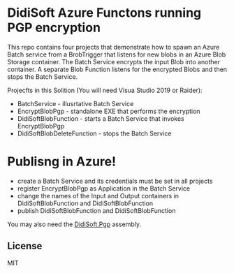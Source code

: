 # DidiSoft Azure Functons running PGP encryption

This repo contains four projects that demonstrate how to spawn an Azure Batch service from a BrobTrigger that listens for new blobs in an Azure Blob Storage container. The Batch Service encrypts the input Blob into another container. A separate Blob Function listens for the encrypted Blobs and then stops the Batch Service.

Projecfts in this Solition (You will need Visua Studio 2019 or Raider):

  - BatchService - illusrtative Batch Service 
  - EncryptBlobPgp - standalone EXE that performs the encryption
  - DidiSoftBlobFunction - starts a Batch Service that invokes EncryptBlobPgp
  - DidiSoftBlobDeleteFunction - stops the Batch Service

# Publisng in Azure!

  - create a Batch Service and its credentials must be set in all projects
  - register EncryptBlobPgp as Application in the Batch Service
  - change the names of the Input and Output containers in DidiSoftBlobFunction and DidiSoftBlobFunction
  - publish DidiSoftBlobFunction and DidiSoftBlobFunction
  
You may also need the [DidiSoft.Pgp] assembly.

License
----
MIT

   [DidiSoft.Pgp]: <https://www.nuget.org/packages/DidiSoft.Pgp.Trial/>
   [df1]: <https://didisoft.com/>
   [AngularJS]: <http://angularjs.org>
   [Gulp]: <http://gulpjs.com>

